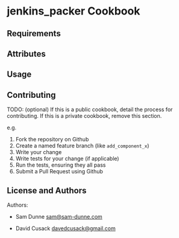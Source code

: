jenkins_packer Cookbook
=======================

Requirements
------------

Attributes
----------

Usage
-----

Contributing
------------
TODO: (optional) If this is a public cookbook, detail the process for contributing. If this is a private cookbook, remove this section.

e.g.
1. Fork the repository on Github
2. Create a named feature branch (like `add_component_x`)
3. Write your change
4. Write tests for your change (if applicable)
5. Run the tests, ensuring they all pass
6. Submit a Pull Request using Github

License and Authors
-------------------
Authors:

- Sam Dunne <sam@sam-dunne.com>

- David Cusack <davedcusack@gmail.com>
